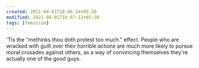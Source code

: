 ```yaml
---
created: 2021-04-01T18:06:24+05:30
modified: 2021-04-01T18:07:11+05:30
tags: [feminism]
---
```


 'Tis the "methinks thou doth protest too much." effect. People who are wracked with guilt over their horrible actions are much more likely to pursue moral crusades against others, as a way of convincing themselves they're actually one of the good guys. 
